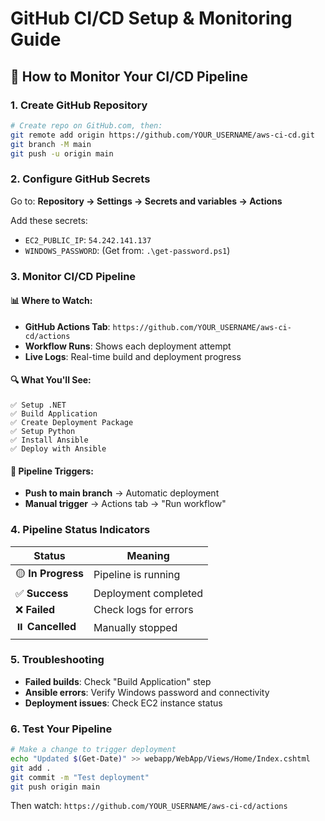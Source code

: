 # GitHub CI/CD Setup & Monitoring Guide

## 🚀 How to Monitor Your CI/CD Pipeline

### 1. Create GitHub Repository
```bash
# Create repo on GitHub.com, then:
git remote add origin https://github.com/YOUR_USERNAME/aws-ci-cd.git
git branch -M main
git push -u origin main
```

### 2. Configure GitHub Secrets
Go to: **Repository → Settings → Secrets and variables → Actions**

Add these secrets:
- `EC2_PUBLIC_IP`: `54.242.141.137`
- `WINDOWS_PASSWORD`: (Get from: `.\get-password.ps1`)

### 3. Monitor CI/CD Pipeline

#### 📊 Where to Watch:
- **GitHub Actions Tab**: `https://github.com/YOUR_USERNAME/aws-ci-cd/actions`
- **Workflow Runs**: Shows each deployment attempt
- **Live Logs**: Real-time build and deployment progress

#### 🔍 What You'll See:
```
✅ Setup .NET
✅ Build Application  
✅ Create Deployment Package
✅ Setup Python
✅ Install Ansible
✅ Deploy with Ansible
```

#### 🚨 Pipeline Triggers:
- **Push to main branch** → Automatic deployment
- **Manual trigger** → Actions tab → "Run workflow"

### 4. Pipeline Status Indicators

| Status | Meaning |
|--------|---------|
| 🟡 **In Progress** | Pipeline is running |
| ✅ **Success** | Deployment completed |
| ❌ **Failed** | Check logs for errors |
| ⏸️ **Cancelled** | Manually stopped |

### 5. Troubleshooting
- **Failed builds**: Check "Build Application" step
- **Ansible errors**: Verify Windows password and connectivity
- **Deployment issues**: Check EC2 instance status

### 6. Test Your Pipeline
```bash
# Make a change to trigger deployment
echo "Updated $(Get-Date)" >> webapp/WebApp/Views/Home/Index.cshtml
git add .
git commit -m "Test deployment"
git push origin main
```

Then watch: `https://github.com/YOUR_USERNAME/aws-ci-cd/actions`